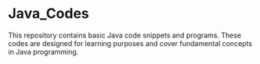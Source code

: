 # Java_Codes
This repository contains basic Java code snippets and programs. These codes are designed for learning purposes and cover fundamental concepts in Java programming.
